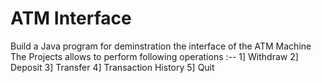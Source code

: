 # ATM Interface
Build a Java program for deminstration the interface of the ATM Machine  
The Projects allows to perform following operations :--
1] Withdraw 2] Deposit 3] Transfer 4] Transaction History 5] Quit
